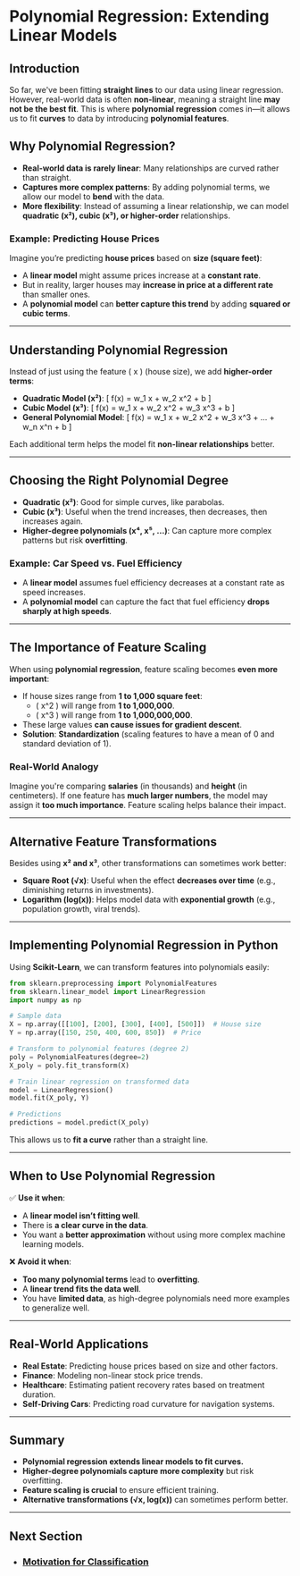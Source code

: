 # Polynomial Regression: Extending Linear Models

## Introduction
So far, we've been fitting **straight lines** to our data using linear regression. However, real-world data is often **non-linear**, meaning a straight line **may not be the best fit**. This is where **polynomial regression** comes in—it allows us to fit **curves** to data by introducing **polynomial features**.

## Why Polynomial Regression?
- **Real-world data is rarely linear**: Many relationships are curved rather than straight.
- **Captures more complex patterns**: By adding polynomial terms, we allow our model to **bend** with the data.
- **More flexibility**: Instead of assuming a linear relationship, we can model **quadratic (x²), cubic (x³), or higher-order** relationships.

### Example: Predicting House Prices
Imagine you’re predicting **house prices** based on **size (square feet)**:
- A **linear model** might assume prices increase at a **constant rate**.
- But in reality, larger houses may **increase in price at a different rate** than smaller ones.
- A **polynomial model** can **better capture this trend** by adding **squared or cubic terms**.

---

## Understanding Polynomial Regression
Instead of just using the feature \( x \) (house size), we add **higher-order terms**:

- **Quadratic Model (x²)**:
  \[
  f(x) = w_1 x + w_2 x^2 + b
  \]
- **Cubic Model (x³)**:
  \[
  f(x) = w_1 x + w_2 x^2 + w_3 x^3 + b
  \]
- **General Polynomial Model**:
  \[
  f(x) = w_1 x + w_2 x^2 + w_3 x^3 + ... + w_n x^n + b
  \]

Each additional term helps the model fit **non-linear relationships** better.

---

## Choosing the Right Polynomial Degree
- **Quadratic (x²)**: Good for simple curves, like parabolas.
- **Cubic (x³)**: Useful when the trend increases, then decreases, then increases again.
- **Higher-degree polynomials (x⁴, x⁵, …)**: Can capture more complex patterns but risk **overfitting**.

### Example: Car Speed vs. Fuel Efficiency
- A **linear model** assumes fuel efficiency decreases at a constant rate as speed increases.
- A **polynomial model** can capture the fact that fuel efficiency **drops sharply at high speeds**.

---

## The Importance of Feature Scaling
When using **polynomial regression**, feature scaling becomes **even more important**:
- If house sizes range from **1 to 1,000 square feet**:
  - \( x^2 \) will range from **1 to 1,000,000**.
  - \( x^3 \) will range from **1 to 1,000,000,000**.
- These large values **can cause issues for gradient descent**.
- **Solution**: **Standardization** (scaling features to have a mean of 0 and standard deviation of 1).

### Real-World Analogy
Imagine you're comparing **salaries** (in thousands) and **height** (in centimeters). If one feature has **much larger numbers**, the model may assign it **too much importance**. Feature scaling helps balance their impact.

---

## Alternative Feature Transformations
Besides using **x² and x³**, other transformations can sometimes work better:
- **Square Root (√x)**: Useful when the effect **decreases over time** (e.g., diminishing returns in investments).
- **Logarithm (log(x))**: Helps model data with **exponential growth** (e.g., population growth, viral trends).

---

## Implementing Polynomial Regression in Python
Using **Scikit-Learn**, we can transform features into polynomials easily:
```python
from sklearn.preprocessing import PolynomialFeatures
from sklearn.linear_model import LinearRegression
import numpy as np

# Sample data
X = np.array([[100], [200], [300], [400], [500]])  # House size
Y = np.array([150, 250, 400, 600, 850])  # Price

# Transform to polynomial features (degree 2)
poly = PolynomialFeatures(degree=2)
X_poly = poly.fit_transform(X)

# Train linear regression on transformed data
model = LinearRegression()
model.fit(X_poly, Y)

# Predictions
predictions = model.predict(X_poly)
```
This allows us to **fit a curve** rather than a straight line.

---

## When to Use Polynomial Regression
✅ **Use it when**:
- A **linear model isn’t fitting well**.
- There is **a clear curve in the data**.
- You want a **better approximation** without using more complex machine learning models.

❌ **Avoid it when**:
- **Too many polynomial terms** lead to **overfitting**.
- A **linear trend fits the data well**.
- You have **limited data**, as high-degree polynomials need more examples to generalize well.

---

## Real-World Applications
- **Real Estate**: Predicting house prices based on size and other factors.
- **Finance**: Modeling non-linear stock price trends.
- **Healthcare**: Estimating patient recovery rates based on treatment duration.
- **Self-Driving Cars**: Predicting road curvature for navigation systems.

---

## Summary
- **Polynomial regression extends linear models to fit curves.**
- **Higher-degree polynomials capture more complexity** but risk overfitting.
- **Feature scaling is crucial** to ensure efficient training.
- **Alternative transformations (√x, log(x))** can sometimes perform better.

---

## Next Section
- ### [Motivation for Classification](../../Classification/Logistic_Regression/Motivation.md)
